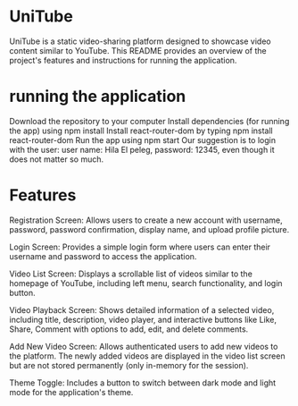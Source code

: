 # UniTube
UniTube is a static video-sharing platform designed to showcase video content similar to YouTube. This README provides an overview of the project's features and instructions for running the application.


# running the application
Download the repository to your computer
Install dependencies (for running the app) using npm install
Install react-router-dom by typing npm install react-router-dom
Run the app using npm start
Our suggestion is to login with the user: user name: Hila El peleg, password: 12345, even though it does not matter so much.


# Features
Registration Screen: Allows users to create a new account with username, password, password confirmation, display name, and upload profile picture.

Login Screen: Provides a simple login form where users can enter their username and password to access the application.

Video List Screen: Displays a scrollable list of videos similar to the homepage of YouTube, including left menu, search functionality, and login button.

Video Playback Screen: Shows detailed information of a selected video, including title, description, video player, and interactive buttons like Like, Share, Comment with options to add, edit, and delete comments.

Add New Video Screen: Allows authenticated users to add new videos to the platform. The newly added videos are displayed in the video list screen but are not stored permanently (only in-memory for the session).

Theme Toggle: Includes a button to switch between dark mode and light mode for the application's theme.